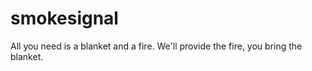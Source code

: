 smokesignal
============

All you need is a blanket and a fire.  We'll provide the fire, you bring the blanket.
